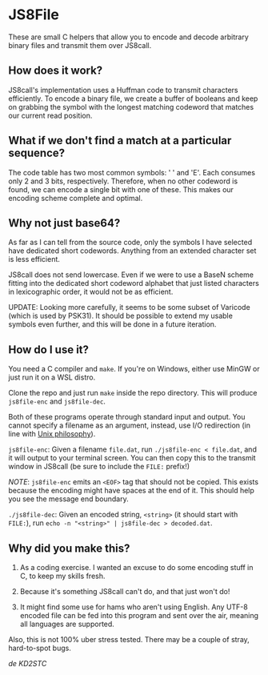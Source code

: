 # JS8File

These are small C helpers that allow you to encode and decode arbitrary binary files and transmit them over JS8call.

## How does it work?

JS8call's implementation uses a Huffman code to transmit characters efficiently. To encode a binary file, we create a buffer of booleans and keep on grabbing the symbol with the longest matching codeword that matches our current read position.

## What if we don't find a match at a particular sequence?

The code table has two most common symbols: ' ' and 'E'. Each consumes only 2 and 3 bits, respectively. Therefore, when no other codeword is found, we can encode a single bit with one of these. This makes our encoding scheme complete and optimal.

## Why not just base64?

As far as I can tell from the source code, only the symbols I have selected have dedicated short codewords. Anything from an extended character set is less efficient.

JS8call does not send lowercase. Even if we were to use a BaseN scheme fitting into the dedicated short codeword alphabet that just listed characters in lexicographic order, it would not be as efficient.

UPDATE: Looking more carefully, it seems to be some subset of Varicode (which is used by PSK31). It should be possible to extend my usable symbols even further, and this will be done in a future iteration.

## How do I use it?

You need a C compiler and `make`. If you're on Windows, either use MinGW or just run it on a WSL distro.

Clone the repo and just run `make` inside the repo directory. This will produce `js8file-enc` and `js8file-dec`.

Both of these programs operate through standard input and output. You cannot specify a filename as an argument, instead, use I/O redirection (in line with [Unix philosophy](http://www.catb.org/~esr/writings/taoup/html/ch01s06.html)).

`js8file-enc`: Given a filename `file.dat`, run `./js8file-enc < file.dat`, and it will output to your terminal screen. You can then copy this to the transmit window in JS8call (be sure to include the `FILE:` prefix!)

_NOTE_: `js8file-enc` emits an `<EOF>` tag that should not be copied. This exists because the encoding might have spaces at the end of it. This should help you see the message end boundary.

`./js8file-dec`: Given an encoded string, `<string>` (it should start with `FILE:`), run `echo -n "<string>" | js8file-dec > decoded.dat`.

## Why did you make this?

1. As a coding exercise. I wanted an excuse to do some encoding stuff in C, to keep my skills fresh.

2. Because it's something JS8call can't do, and that just won't do!

3. It might find some use for hams who aren't using English. Any UTF-8 encoded file can be fed into this program and sent over the air, meaning all languages are supported.

Also, this is not 100% uber stress tested. There may be a couple of stray, hard-to-spot bugs.

_de KD2STC_
